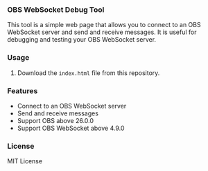 ### OBS WebSocket Debug Tool

This tool is a simple web page that allows you to connect to an OBS WebSocket server and send and receive messages. It is useful for debugging and testing your OBS WebSocket server.

### Usage

1. Download the `index.html` file from this repository.

### Features
- Connect to an OBS WebSocket server
- Send and receive messages
- Support OBS above 26.0.0
- Support OBS WebSocket above 4.9.0

### License
MIT License


